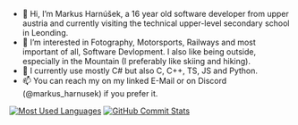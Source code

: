 - 👋 Hi, I’m Markus Harnúšek, a 16 year old software developer from upper austria and currently visiting the technical upper-level secondary school in Leonding.
- 👀 I’m interested in Fotography, Motorsports, Railways and most important of all, Software Devlopment. I also like being outside, especially in the Mountain (I preferably like skiing and hiking).
- 🌱 I currently use mostly C# but also C, C++, TS, JS and Python.
- 📫 You can reach my on my linked E-Mail or on Discord (@markus_harnusek) if you prefer it.

[![Most Used Languages](https://github-readme-stats.vercel.app/api/top-langs/?username=MarkusHarnusek&layout=compact&theme=dark&cache_seconds=1800)](https://github.com/MarkusHarnusek)
[![GitHub Commit Stats](https://github-readme-stats.vercel.app/api?username=MarkusHarnusek&show_icons=true&count_private=true&theme=dark&cache_seconds=1800)](https://github.com/MarkusHarnusek)